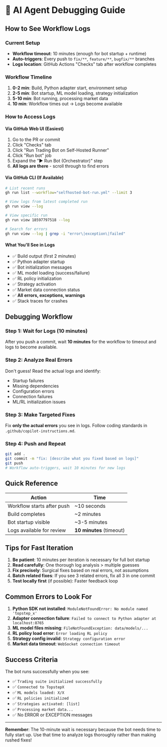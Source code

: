 # 🤖 AI Agent Debugging Guide

## How to See Workflow Logs

### Current Setup
- **Workflow timeout**: 10 minutes (enough for bot startup + runtime)
- **Auto-triggers**: Every push to `fix/**`, `feature/**`, `bugfix/**` branches
- **Logs location**: GitHub Actions "Checks" tab after workflow completes

### Workflow Timeline
1. **0-2 min**: Build, Python adapter start, environment setup
2. **2-5 min**: Bot startup, ML model loading, strategy initialization
3. **5-10 min**: Bot running, processing market data
4. **10 min**: Workflow times out → Logs become available

### How to Access Logs

#### Via GitHub Web UI (Easiest)
1. Go to the PR or commit
2. Click "Checks" tab
3. Click "Run Trading Bot on Self-Hosted Runner"
4. Click "Run bot" job
5. Expand the "▶ Run Bot (Orchestrator)" step
6. **All logs are there** - scroll through to find errors

#### Via GitHub CLI (If Available)
```bash
# List recent runs
gh run list --workflow="selfhosted-bot-run.yml" --limit 3

# View logs from latest completed run
gh run view --log

# View specific run
gh run view 18597797518 --log

# Search for errors
gh run view --log | grep -i "error\|exception\|failed"
```

#### What You'll See in Logs
- ✅ Build output (first 2 minutes)
- ✅ Python adapter startup
- ✅ Bot initialization messages
- ✅ ML model loading (success/failure)
- ✅ RL policy initialization
- ✅ Strategy activation
- ✅ Market data connection status
- ✅ **All errors, exceptions, warnings**
- ✅ Stack traces for crashes

## Debugging Workflow

### Step 1: Wait for Logs (10 minutes)
After you push a commit, wait **10 minutes** for the workflow to timeout and logs to become available.

### Step 2: Analyze Real Errors
Don't guess! Read the actual logs and identify:
- Startup failures
- Missing dependencies
- Configuration errors
- Connection failures
- ML/RL initialization issues

### Step 3: Make Targeted Fixes
Fix **only the actual errors** you see in logs. Follow coding standards in `.github/copilot-instructions.md`.

### Step 4: Push and Repeat
```bash
git add .
git commit -m "fix: [describe what you fixed based on logs]"
git push
# Workflow auto-triggers, wait 10 minutes for new logs
```

## Quick Reference

| Action | Time |
|--------|------|
| Workflow starts after push | ~10 seconds |
| Build completes | ~2 minutes |
| Bot startup visible | ~3-5 minutes |
| Logs available for review | **10 minutes** (timeout) |

## Tips for Fast Iteration

1. **Be patient**: 10 minutes per iteration is necessary for full bot startup
2. **Read carefully**: One thorough log analysis > multiple guesses
3. **Fix precisely**: Surgical fixes based on real errors, not assumptions
4. **Batch related fixes**: If you see 3 related errors, fix all 3 in one commit
5. **Test locally first** (if possible): Faster feedback loop

## Common Errors to Look For

1. **Python SDK not installed**: `ModuleNotFoundError: No module named 'topstep_x'`
2. **Adapter connection failure**: `Failed to connect to Python adapter at localhost:8765`
3. **ML model files missing**: `FileNotFoundException: data/models/...`
4. **RL policy load error**: `Error loading RL policy`
5. **Strategy config invalid**: `Strategy configuration error`
6. **Market data timeout**: `WebSocket connection timeout`

## Success Criteria

The bot runs successfully when you see:
- ✅ `Trading suite initialized successfully`
- ✅ `Connected to TopstepX`
- ✅ `ML models loaded: X/X`
- ✅ `RL policies initialized`
- ✅ `Strategies activated: [list]`
- ✅ `Processing market data...`
- ✅ No ERROR or EXCEPTION messages

---

**Remember**: The 10-minute wait is necessary because the bot needs time to fully start up. Use that time to analyze logs thoroughly rather than making rushed fixes!
